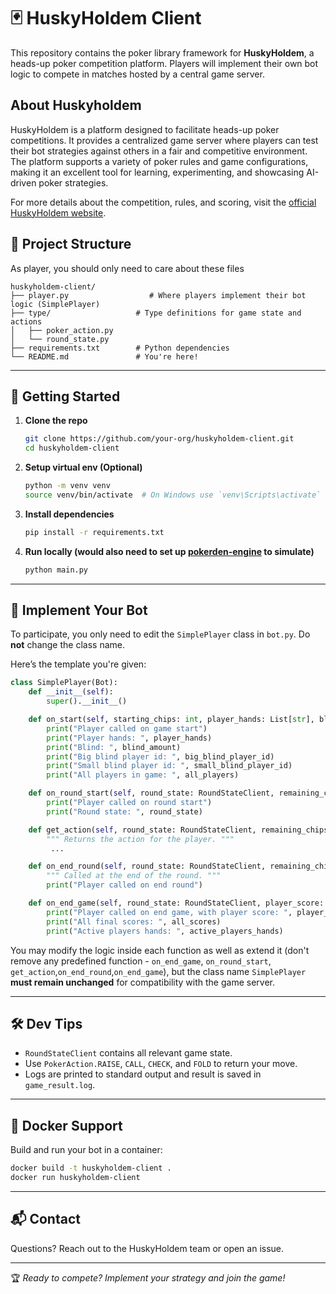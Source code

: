 # 🃏 HuskyHoldem Client

This repository contains the poker library framework for **HuskyHoldem**, a heads-up poker competition platform. Players will implement their own bot logic to compete in matches hosted by a central game server.

## About Huskyholdem

HuskyHoldem is a platform designed to facilitate heads-up poker competitions. It provides a centralized game server where players can test their bot strategies against others in a fair and competitive environment. The platform supports a variety of poker rules and game configurations, making it an excellent tool for learning, experimenting, and showcasing AI-driven poker strategies. 

For more details about the competition, rules, and scoring, visit the [official HuskyHoldem website](https://huskyholdem.atcuw.org/).

## 📁 Project Structure

As player, you should only need to care about these files
```
huskyholdem-client/
├── player.py                  # Where players implement their bot logic (SimplePlayer)
├── type/                   # Type definitions for game state and actions
│   ├── poker_action.py
│   └── round_state.py
├── requirements.txt        # Python dependencies
└── README.md               # You're here!
```
---

## 🚀 Getting Started

1. **Clone the repo**
   ```bash
   git clone https://github.com/your-org/huskyholdem-client.git
   cd huskyholdem-client
   ```

2. **Setup virtual env (Optional)**
    ```bash
    python -m venv venv
    source venv/bin/activate  # On Windows use `venv\Scripts\activate`
    ```

3. **Install dependencies**
   ```bash
   pip install -r requirements.txt
   ```

4. **Run locally (would also need to set up [pokerden-engine](https://github.com/ATC-UW/pokerden-engine) to simulate)**
   ```bash
   python main.py
   ```

---

## 🤖 Implement Your Bot

To participate, you only need to edit the `SimplePlayer` class in `bot.py`. Do **not** change the class name.

Here’s the template you're given:

```python
class SimplePlayer(Bot):
    def __init__(self):
        super().__init__()

    def on_start(self, starting_chips: int, player_hands: List[str], blind_amount: int, big_blind_player_id: int, small_blind_player_id: int, all_players: List[int]):
        print("Player called on game start")
        print("Player hands: ", player_hands)
        print("Blind: ", blind_amount)
        print("Big blind player id: ", big_blind_player_id)
        print("Small blind player id: ", small_blind_player_id)
        print("All players in game: ", all_players)

    def on_round_start(self, round_state: RoundStateClient, remaining_chips: int):
        print("Player called on round start")
        print("Round state: ", round_state)

    def get_action(self, round_state: RoundStateClient, remaining_chips: int):
        """ Returns the action for the player. """
         ...

    def on_end_round(self, round_state: RoundStateClient, remaining_chips: int):
        """ Called at the end of the round. """
        print("Player called on end round")

    def on_end_game(self, round_state: RoundStateClient, player_score: float, all_scores: dict, active_players_hands: dict):
        print("Player called on end game, with player score: ", player_score)
        print("All final scores: ", all_scores)
        print("Active players hands: ", active_players_hands)
```

You may modify the logic inside each function as well as extend it (don't remove any predefined function - `on_end_game`, `on_round_start`, `get_action`,`on_end_round`,`on_end_game`), but the class name `SimplePlayer` **must remain unchanged** for compatibility with the game server.

---

## 🛠 Dev Tips

- `RoundStateClient` contains all relevant game state.
- Use `PokerAction.RAISE`, `CALL`, `CHECK`, and `FOLD` to return your move.
- Logs are printed to standard output and result is saved in `game_result.log`.

---

## 🐳 Docker Support

Build and run your bot in a container:

```bash
docker build -t huskyholdem-client .
docker run huskyholdem-client
```

---

## 📬 Contact

Questions? Reach out to the HuskyHoldem team or open an issue.

---

🏆 _Ready to compete? Implement your strategy and join the game!_
